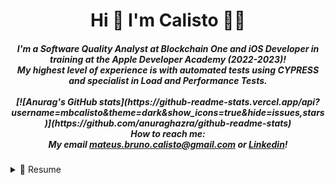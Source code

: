 <h1 align='center'>
   Hi 👋  I'm Calisto 👨‍💻
</h1>
<h5 align='center'>
   I'm a Software Quality Analyst at Blockchain One and iOS Developer in training at the Apple Developer Academy (2022-2023)! <br>
   My highest level of experience is with automated tests using CYPRESS and specialist in Load and Performance Tests. <br>
   <br>
   [![Anurag's GitHub stats](https://github-readme-stats.vercel.app/api?username=mbcalisto&theme=dark&show_icons=true&hide=issues,stars)](https://github.com/anuraghazra/github-readme-stats)
   <br> 
   How to reach me: <br>
   My email <a href="mailto:mateus.bruno.calisto@gmail.com">mateus.bruno.calisto@gmail.com</a> or 
   <a href="www.linkedin.com/mateuscalisto">Linkedin</a>!
</h5>
<details>
   <summary>📃 Resume</summary>
   ## Education
   - 📖 **Computer Engineering**\
   📆 2019 - 2024\
   📍 **Instituto Federal de Educação, Ciência e Tecnologia do Ceará - IFCE** - Fortaleza, Brazil
   ## Experience
   - 👨‍💻 **iOS Developer**\
   📆 2021 - moment\
   📍 **Apple Developer Academy** - Fortaleza/CE, Brazil
   - 👨‍💻 **Software Quality Analyst**\
   📆 2021 - moment\
   📍 **Blockchain One** - Fortaleza/CE, Brazil
   - 👨‍💻 **Programming Teacher**\
   📆 2020 - jun/2021\
   📍 **Cedaspy** - Fortaleza/CE, Brazil
   ## Knowledge
   - 🖥 **Frameworks:**  <br>
   <img src="https://img.shields.io/badge/Cypress-17202C?style=for-the-badge&logo=cypress&logoColor=white" />
   <img src="https://img.shields.io/badge/Selenium-43B02A?style=for-the-badge&logo=Selenium&logoColor=white" />
   <img src="https://img.shields.io/badge/Node.js-339933?style=for-the-badge&logo=nodedotjs&logoColor=white" />
   <br>
   - 💾 **IDE:**  <br>
   <img src="https://img.shields.io/badge/Visual_Studio_Code-0078D4?style=for-the-badge&logo=visual%20studio%20code&logoColor=white" />
   <img src="https://img.shields.io/badge/Xcode-007ACC?style=for-the-badge&logo=Xcode&logoColor=white" />
   <p></p>
   - ⌨️ **Languages:**  <br>
   <img src="https://img.shields.io/badge/JavaScript-323330?style=for-the-badge&logo=javascript&logoColor=F7DF1E" />
   <img src="https://img.shields.io/badge/json-5E5C5C?style=for-the-badge&logo=json&logoColor=white" />
   <img src="https://img.shields.io/badge/Python-FFD43B?style=for-the-badge&logo=python&logoColor=blue" />
   <img src="https://img.shields.io/badge/Swift-FA7343?style=for-the-badge&logo=swift&logoColor=white" />
   <img src="https://img.shields.io/badge/Flutter-02569B?style=for-the-badge&logo=flutter&logoColor=white" target="blank_"/>
   <p></p>
</details>
